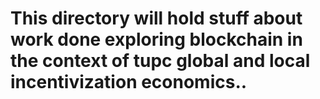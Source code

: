 # This directory will hold stuff about work done exploring blockchain in the context of tupc global and local incentivization economics..
